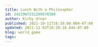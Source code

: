 ```yaml
---
title: Lunch With a Philosopher
id: 2422967252269578308
author: Kirby Urner
published: 2021-10-11T16:39:00.004-07:00
updated: 2021-11-02T10:29:18.844-07:00
blog: world_game
tags: 
---
```



